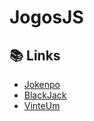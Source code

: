 # JogosJS

## 📚 Links
- [Jokenpo](https://keen-golick-a651da.netlify.app)
- [BlackJack](https://prismatic-hummingbird-a5038c.netlify.app)
- [VinteUm](https://animated-biscuit-c73e1d.netlify.app)
